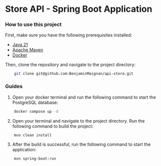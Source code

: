 # Store API - Spring Boot Application

### How to use this project

First, make sure you have the following prerequisites installed:

* [Java 21](https://www.oracle.com/java/technologies/javase/jdk21-archive-downloads.html)
* [Apache Maven](https://maven.apache.org/download.cgi)
* [Docker](https://www.docker.com/get-started)

Then, clone the repository and navigate to the project directory:

```bash
    git clone git@github.com:BenjaminMaignan/api-store.git
```


### Guides

1) Open your docker terminal and run the following command to start the PostgreSQL database:

```bash
    docker compose up -d
```

2) Open your terminal and navigate to the project directory. Run the following command to build the project:

```bash
    mvn clean install
```

3) After the build is successful, run the following command to start the application:

```bash
    mvn spring-boot:run
```
